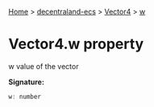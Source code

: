 [Home](./index) &gt; [decentraland-ecs](./decentraland-ecs.md) &gt; [Vector4](./decentraland-ecs.vector4.md) &gt; [w](./decentraland-ecs.vector4.w.md)

# Vector4.w property

w value of the vector

**Signature:**
```javascript
w: number
```
